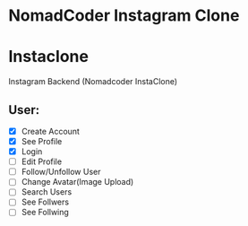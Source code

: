 # NomadCoder Instagram Clone

# Instaclone

Instagram Backend (Nomadcoder InstaClone)

## User:

-  [x] Create Account
-  [x] See Profile
-  [x] Login
-  [ ] Edit Profile
-  [ ] Follow/Unfollow User
-  [ ] Change Avatar(Image Upload)
-  [ ] Search Users
-  [ ] See Follwers
-  [ ] See Follwing
